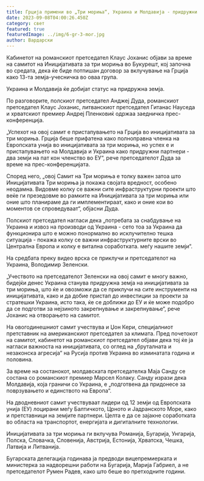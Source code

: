 ```yaml
---
title: Грција примени во „Три мориња“, Украина и Молдавија - придружни членки
date: 2023-09-08T04:00:26.450Z
category: свет
featured: true
featuredImage: ../img/6-gr-3-mor.jpg
author: Вардарски
---
```

Кабинетот на романскиот претседател Клаус Јоханис објави за време на самитот на Иницијативата за три мориња во Букурешт, кој започна во средата, дека ќе биде потпишан договор за вклучување на Грција како 13-та земја-учесничка во оваа група.

Украина и Молдавија ќе добијат статус на придружна земја.

По разговорите, полскиот претседател Анджеј Дуда, романскиот претседател Клаус Јоханис, литванскиот претседател Гитанас Науседа и хрватскиот премиер Андреј Пленковиќ одржаа заедничка прес-конференција.

„Успехот на овој самит е пристапувањето на Грција во иницијативата за три мориња. Грција беше прифатена како полноправна членка на Европската унија во иницијативата за три мориња, но успех е и пристапувањето на Молдавија и Украина како придружни партнери - два земји на пат кон членство во ЕУ“, рече претседателот Дуда за време на прес-конференцијата.

Според него, „овој Самит на Три мориња е толку важен затоа што Иницијативата Три мориња ја покажа својата вредност, особено неодамна. Видовме колку се важни сите инфраструктурни проекти што веќе ги презедовме во рамките на Иницијативата за три мориња или оние што планираме да ги имплементираат, како и оние кои во моментов се спроведуваат“, објасни Дуда.

Полскиот претседател нагласи дека „потребата за снабдување на Украина и извоз на производи од Украина - сето тоа за Украина да функционира што е можно понормално во исклучително тешка ситуација - покажа колку се важни инфраструктурните врски во Централна Европа и колку е витална соработката. меѓу нашите земји“.

На средбата преку видео врска се приклучи и претседателот на Украина, Володимир Зеленски.

„Учеството на претседателот Зеленски на овој самит е многу важно, бидејќи денес Украина станува придружна земја на иницијативата за три мориња, што ќе и овозможи да се приклучи на сите инструменти на иницијативата, како и да добие пристап до инвестиции за проекти за стратешки Украина, исто така, ќе се доближи до ЕУ и ќе може подобро да се подготви за нејзиното закрепнување и закрепнување“, рече Јоханис на отворањето на самитот.

На овогодинешниот самит учествува и Џон Кери, специјалниот претставник на американскиот претседател за климата. Пред почетокот на самитот, кабинетот на романскиот претседател објави дека тој ќе ја нагласи важноста на иницијативата, со оглед на „бруталната и незаконска агресија“ на Русија против Украина во изминатата година и половина.

За време на состанокот, молдавската претседателка Маја Санду се состана со романскиот премиер Марсел Колаку. Санду изрази дека Молдавија, која граничи со Украина, е „подготвена да придонесе за поврзувањето и единството на Европа“.

На дводневниот самит учествуваат лидери од 12 земји од Европската унија (ЕУ) лоцирани меѓу Балтичкото, Црното и Јадранското Море, како и претставници на земјите партнери. Целта е да се зајакне соработката во областа на транспортот, енергијата и дигиталните технологии.

Иницијативата за три мориња ги вклучува Романија, Бугарија, Унгарија, Полска, Словачка, Словенија, Австрија, Естонија, Хрватска, Чешка, Латвија и Литванија.

Бугарската делегација годинава ја предводи вицепремиерката и министерка за надворешни работи на Бугарија, Марија Габриел, а не претседателот Румен Радев, како што беше во претходните години.